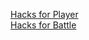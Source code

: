 [Hacks for Player](https://github.com/rxzyx/prodigy-hack/tree/main/Player)<br>
[Hacks for Battle](https://github.com/rxzyx/prodigy-hack/tree/main/Battle)

